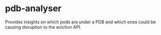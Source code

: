 # pdb-analyser
Provides insights on which pods are under a PDB and which ones could be causing disruption to the eviction API.
